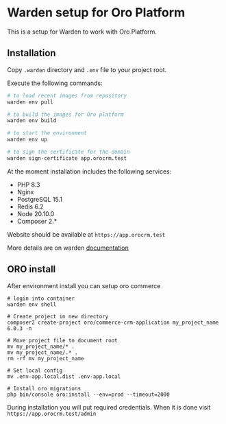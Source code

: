 # Warden setup for Oro Platform

This is a setup for Warden to work with Oro Platform.

## Installation

Copy `.warden` directory and `.env` file to your project root.

Execute the following commands:

```bash
# to load recent images from repository
warden env pull 

# to build the images for Oro platform
warden env build 

# to start the environment
warden env up

# to sign the certificate for the domain
warden sign-certificate app.orocrm.test 
```
At the moment installation includes the following services:
* PHP 8.3
* Nginx
* PostgreSQL 15.1
* Redis 6.2
* Node 20.10.0
* Composer 2.*

Website should be available at `https://app.orocrm.test`

More details are on warden [documentation](https://docs.warden.dev/index.html)

## ORO install

After environment install you can setup oro commerce

```shell
# login into container
warden env shell

# Create project in new directory
composer2 create-project oro/commerce-crm-application my_project_name 6.0.3 -n

# Move project file to document root 
mv my_project_name/* .
mv my_project_name/.* .
rm -rf mv my_project_name

# Set local config
mv .env-app.local.dist .env-app.local 

# Install oro migrations
php bin/console oro:install --env=prod --timeout=2000

```

During installation you will put required credentials. 
When it is done visit `https://app.orocrm.test/admin`

